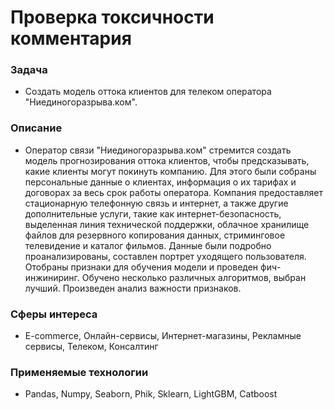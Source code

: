# Проверка токсичности комментария

### Задача  
- Создать модель оттока клиентов для телеком оператора "Ниединогоразрыва.ком".

### Описание
- Оператор связи "Ниединогоразрыва.ком" стремится создать модель прогнозирования оттока клиентов, чтобы предсказывать, какие клиенты могут покинуть компанию. Для этого были собраны персональные данные о клиентах, информация о их тарифах и договорах за весь срок работы оператора. Компания предоставляет стационарную телефонную связь и интернет, а также другие дополнительные услуги, такие как интернет-безопасность, выделенная линия технической поддержки, облачное хранилище файлов для резервного копирования данных, стриминговое телевидение и каталог фильмов. Данные были подробно проанализированы, составлен портрет уходящего пользователя. Отобраны признаки для обучения модели и проведен фич-инжиниринг. Обучено несколько различных алгоритмов, выбран лучший. Произведен анализ важности признаков. 

### Сферы интереса
- E-commerce, Онлайн-сервисы, Интернет-магазины, Рекламные сервисы, Телеком, Консалтинг

### Применяемые технологии
- Pandas, Numpy, Seaborn, Phik, Sklearn, LightGBM, Catboost
